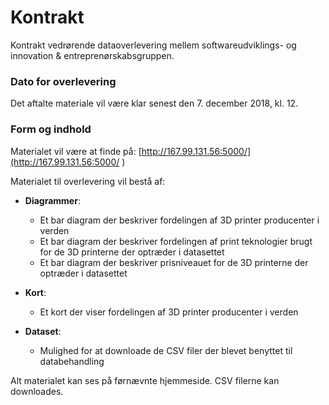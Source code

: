 # Kontrakt 

Kontrakt vedrørende dataoverlevering mellem softwareudviklings- og innovation & entreprenørskabsgruppen.

### Dato for overlevering
Det aftalte materiale vil være klar senest den 7. december 2018, kl. 12.

### Form og indhold

Materialet vil være at finde på:
[http://167.99.131.56:5000/](http://167.99.131.56:5000/ )

Materialet til overlevering vil bestå af: 
* **Diagrammer**:
  * Et bar diagram der beskriver fordelingen af 3D printer producenter i verden
  * Et bar diagram der beskriver fordelingen af print teknologier brugt for de 3D printerne der optræder i datasettet
  * Et bar diagram der beskriver prisniveauet for de 3D printerne der optræder i datasettet
  
* **Kort**: 
  * Et kort der viser fordelingen af 3D printer producenter i verden
  
* **Dataset**:
  * Mulighed for at downloade de CSV filer der blevet benyttet til databehandling 
  
Alt materialet kan ses på førnævnte hjemmeside. 
CSV filerne kan downloades. 
